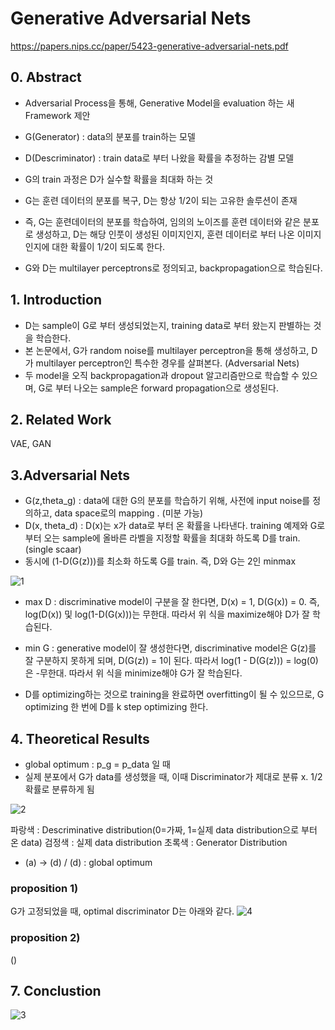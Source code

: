 # Generative Adversarial Nets
https://papers.nips.cc/paper/5423-generative-adversarial-nets.pdf

## 0. Abstract
- Adversarial Process을 통해, Generative Model을 evaluation 하는 새 Framework 제안
- G(Generator) : data의 분포를 train하는 모델
- D(Descriminator) : train data로 부터 나왔을 확률을 추정하는 감별 모델

- G의 train 과정은 D가 실수할 확률을 최대화 하는 것
- G는 훈련 데이터의 분포를 복구, D는 항상 1/2이 되는 고유한 솔루션이 존재
- 즉, G는 훈련데이터의 분포를 학습하여, 임의의 노이즈를 훈련 데이터와 같은 분포로 생성하고, D는 해당 인풋이 생성된 이미지인지, 훈련 데이터로 부터 나온 이미지인지에 대한 확률이 1/2이 되도록 한다.
- G와 D는 multilayer perceptrons로 정의되고, backpropagation으로 학습된다.

## 1. Introduction
- D는 sample이 G로 부터 생성되었는지, training data로 부터 왔는지 판별하는 것을 학습한다.
- 본 논문에서, G가 random noise를 multilayer perceptron을 통해 생성하고, D가 multilayer perceptron인 특수한 경우를 살펴본다. (Adversarial Nets)
- 두 model을 오직 backpropagation과 dropout 알고리즘만으로 학습할 수 있으며, G로 부터 나오는 sample은 forward propagation으로 생성된다.

## 2. Related Work
VAE, GAN

## 3.Adversarial Nets
- G(z,theta_g) : data에 대한 G의 분포를 학습하기 위해, 사전에 input noise를 정의하고, data space로의 mapping . (미분 가능)
- D(x, theta_d) : D(x)는 x가 data로 부터 온 확률을 나타낸다. training 예제와 G로 부터 오는 sample에 올바른 라벨을 지정할 확률을 최대화 하도록 D를 train. (single scaar) 
- 동시에 (1-D(G(z)))를 최소화 하도록 G를 train. 즉, D와 G는 2인 minmax

![1](https://user-images.githubusercontent.com/61506233/88512529-accf8200-d021-11ea-9ed5-9f4bc072a0a2.png)

- max D : discriminative model이 구분을 잘 한다면, D(x) = 1, D(G(x)) = 0. 즉, log(D(x)) 및 log(1-D(G(x)))는 무한대. 따라서 위 식을 maximize해야 D가 잘 학습된다.
- min G : generative model이 잘 생성한다면, discriminative model은 G(z)를 잘 구분하지 못하게 되며, D(G(z)) = 1이 된다. 따라서 log(1 - D(G(z))) = log(0) 은 -무한대. 따라서 위 식을 minimize해야 G가 잘 학습된다.

- D를 optimizing하는 것으로 training을 완료하면 overfitting이 될 수 있으므로, G optimizing 한 번에 D를 k step optimizing 한다.

## 4. Theoretical Results
- global optimum : p_g = p_data 일 때
- 실제 분포에서 G가 data를 생성했을 때, 이때 Discriminator가 제대로 분류 x. 1/2 확률로 분류하게 됨

![2](https://user-images.githubusercontent.com/61506233/88512533-ae00af00-d021-11ea-835c-0e33a8d8296c.png)

파랑색 : Descriminative distribution(0=가짜, 1=실제 data distribution으로 부터 온 data)
검정색 : 실제 data distribution
초록색 : Generator Distribution

- (a) -> (d) / (d) : global optimum

### proposition 1)
G가 고정되었을 때, optimal discriminator D는 아래와 같다.
![4](https://user-images.githubusercontent.com/61506233/88512539-afca7280-d021-11ea-88f7-96b0bc1624e0.jpg)


### proposition 2)
()

## 7. Conclustion

![3](https://user-images.githubusercontent.com/61506233/88512535-ae994580-d021-11ea-820d-f84fd084eed4.png)

